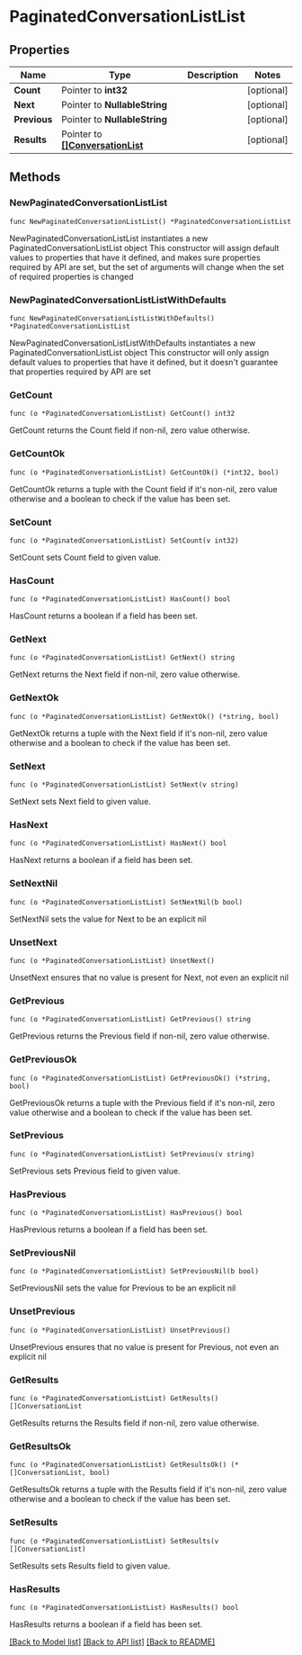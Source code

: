 # PaginatedConversationListList

## Properties

Name | Type | Description | Notes
------------ | ------------- | ------------- | -------------
**Count** | Pointer to **int32** |  | [optional] 
**Next** | Pointer to **NullableString** |  | [optional] 
**Previous** | Pointer to **NullableString** |  | [optional] 
**Results** | Pointer to [**[]ConversationList**](ConversationList.md) |  | [optional] 

## Methods

### NewPaginatedConversationListList

`func NewPaginatedConversationListList() *PaginatedConversationListList`

NewPaginatedConversationListList instantiates a new PaginatedConversationListList object
This constructor will assign default values to properties that have it defined,
and makes sure properties required by API are set, but the set of arguments
will change when the set of required properties is changed

### NewPaginatedConversationListListWithDefaults

`func NewPaginatedConversationListListWithDefaults() *PaginatedConversationListList`

NewPaginatedConversationListListWithDefaults instantiates a new PaginatedConversationListList object
This constructor will only assign default values to properties that have it defined,
but it doesn't guarantee that properties required by API are set

### GetCount

`func (o *PaginatedConversationListList) GetCount() int32`

GetCount returns the Count field if non-nil, zero value otherwise.

### GetCountOk

`func (o *PaginatedConversationListList) GetCountOk() (*int32, bool)`

GetCountOk returns a tuple with the Count field if it's non-nil, zero value otherwise
and a boolean to check if the value has been set.

### SetCount

`func (o *PaginatedConversationListList) SetCount(v int32)`

SetCount sets Count field to given value.

### HasCount

`func (o *PaginatedConversationListList) HasCount() bool`

HasCount returns a boolean if a field has been set.

### GetNext

`func (o *PaginatedConversationListList) GetNext() string`

GetNext returns the Next field if non-nil, zero value otherwise.

### GetNextOk

`func (o *PaginatedConversationListList) GetNextOk() (*string, bool)`

GetNextOk returns a tuple with the Next field if it's non-nil, zero value otherwise
and a boolean to check if the value has been set.

### SetNext

`func (o *PaginatedConversationListList) SetNext(v string)`

SetNext sets Next field to given value.

### HasNext

`func (o *PaginatedConversationListList) HasNext() bool`

HasNext returns a boolean if a field has been set.

### SetNextNil

`func (o *PaginatedConversationListList) SetNextNil(b bool)`

 SetNextNil sets the value for Next to be an explicit nil

### UnsetNext
`func (o *PaginatedConversationListList) UnsetNext()`

UnsetNext ensures that no value is present for Next, not even an explicit nil
### GetPrevious

`func (o *PaginatedConversationListList) GetPrevious() string`

GetPrevious returns the Previous field if non-nil, zero value otherwise.

### GetPreviousOk

`func (o *PaginatedConversationListList) GetPreviousOk() (*string, bool)`

GetPreviousOk returns a tuple with the Previous field if it's non-nil, zero value otherwise
and a boolean to check if the value has been set.

### SetPrevious

`func (o *PaginatedConversationListList) SetPrevious(v string)`

SetPrevious sets Previous field to given value.

### HasPrevious

`func (o *PaginatedConversationListList) HasPrevious() bool`

HasPrevious returns a boolean if a field has been set.

### SetPreviousNil

`func (o *PaginatedConversationListList) SetPreviousNil(b bool)`

 SetPreviousNil sets the value for Previous to be an explicit nil

### UnsetPrevious
`func (o *PaginatedConversationListList) UnsetPrevious()`

UnsetPrevious ensures that no value is present for Previous, not even an explicit nil
### GetResults

`func (o *PaginatedConversationListList) GetResults() []ConversationList`

GetResults returns the Results field if non-nil, zero value otherwise.

### GetResultsOk

`func (o *PaginatedConversationListList) GetResultsOk() (*[]ConversationList, bool)`

GetResultsOk returns a tuple with the Results field if it's non-nil, zero value otherwise
and a boolean to check if the value has been set.

### SetResults

`func (o *PaginatedConversationListList) SetResults(v []ConversationList)`

SetResults sets Results field to given value.

### HasResults

`func (o *PaginatedConversationListList) HasResults() bool`

HasResults returns a boolean if a field has been set.


[[Back to Model list]](../README.md#documentation-for-models) [[Back to API list]](../README.md#documentation-for-api-endpoints) [[Back to README]](../README.md)


